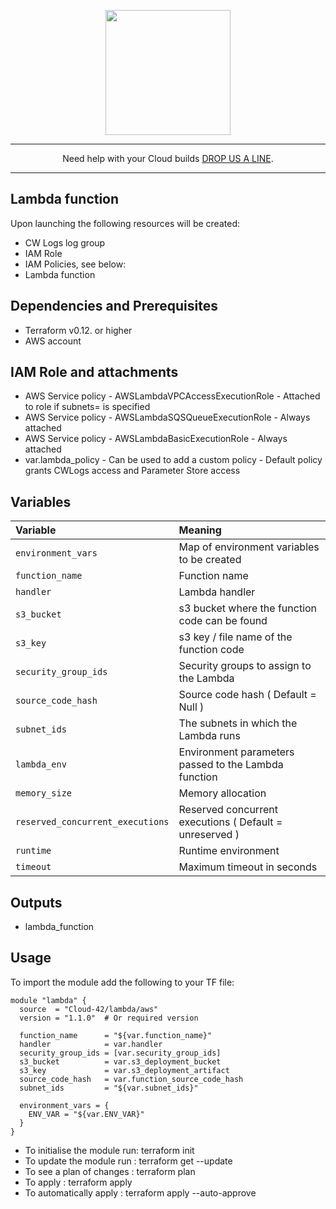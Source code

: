 <p align="center">
  <a href="https://www.cloud42.io/" target="_blank" rel="Homepage">
  <img width="200" height="200" src="https://www.cloud42.io/wp-content/uploads/2020/01/transparent_small.png">
  </a>
</p>

---
<p align="center">Need help with your Cloud builds <a href="https://www.cloud42.io/contact/" target="_blank" rel="ContactUS"> DROP US A LINE</a>.</p>

---
## Lambda function 

Upon launching the following resources will be created:

 * CW Logs log group
 * IAM Role
 * IAM Policies, see below:
 * Lambda function 

## Dependencies and Prerequisites
 * Terraform v0.12. or higher
 * AWS account

## IAM Role and attachments
 * AWS Service policy - AWSLambdaVPCAccessExecutionRole   - Attached to role if subnets= is specified
 * AWS Service policy - AWSLambdaSQSQueueExecutionRole    - Always attached
 * AWS Service policy - AWSLambdaBasicExecutionRole       - Always attached
 * var.lambda_policy - Can be used to add a custom policy - Default policy grants CWLogs access and Parameter Store access 

## Variables
| Variable | Meaning |
| :------- | :----- |
| `environment_vars` | Map of environment variables to be created |
| `function_name` | Function name |
| `handler` | Lambda handler |
| `s3_bucket` | s3 bucket where the function code can be found  |
| `s3_key` | s3 key / file name of the function code |
| `security_group_ids` | Security groups to assign to the Lambda |
| `source_code_hash` | Source code hash ( Default = Null ) |
| `subnet_ids` | The subnets in which the Lambda runs  |
| `lambda_env` | Environment parameters passed to the Lambda function|
| `memory_size` | Memory allocation  |
| `reserved_concurrent_executions` | Reserved concurrent executions ( Default = unreserved )  |
| `runtime` | Runtime environment  |
| `timeout` | Maximum timeout in seconds  |

## Outputs
 * lambda\_function 

## Usage

To import the module add the following to your TF file:
```
module "lambda" {
  source  = "Cloud-42/lambda/aws"
  version = "1.1.0"  # Or required version

  function_name      = "${var.function_name}"
  handler            = var.handler
  security_group_ids = [var.security_group_ids]
  s3_bucket          = var.s3_deployment_bucket
  s3_key             = var.s3_deployment_artifact
  source_code_hash   = var.function_source_code_hash
  subnet_ids         = "${var.subnet_ids}"

  environment_vars = {
    ENV_VAR = "${var.ENV_VAR}"
  }
}
```
* To initialise the module run: terraform init
* To update the module run    : terraform get --update
* To see a plan of changes    : terraform plan
* To apply                    : terraform apply 
* To automatically apply      : terraform apply --auto-approve
